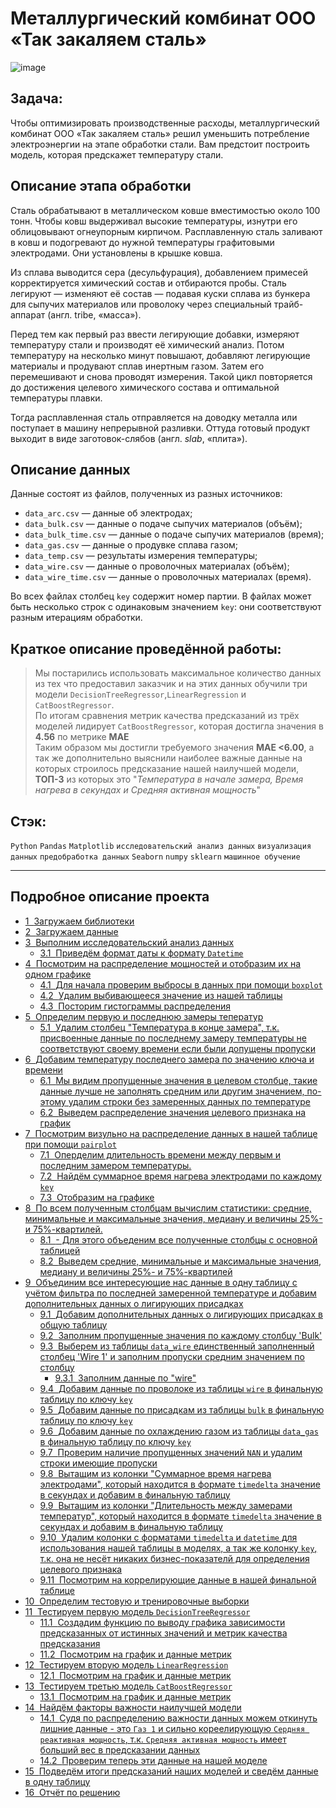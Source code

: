 # Металлургический комбинат ООО «Так закаляем сталь»
![image](https://user-images.githubusercontent.com/76148212/122690917-f9710c80-d234-11eb-8550-6f706f3a7615.png)

## Задача: <br>
Чтобы оптимизировать производственные расходы, металлургический комбинат ООО «Так закаляем сталь» решил уменьшить потребление электроэнергии на этапе обработки стали. Вам предстоит построить модель, которая предскажет температуру стали.


## Описание этапа обработки 

Сталь обрабатывают в металлическом ковше вместимостью около 100 тонн. Чтобы ковш выдерживал высокие температуры, изнутри его облицовывают огнеупорным кирпичом. Расплавленную сталь заливают в ковш и подогревают до нужной температуры графитовыми электродами. Они установлены в крышке ковша. 

Из сплава выводится сера (десульфурация), добавлением примесей корректируется химический состав и отбираются пробы. Сталь легируют — изменяют её состав — подавая куски сплава из бункера для сыпучих материалов или проволоку через специальный трайб-аппарат (англ. tribe, «масса»).

Перед тем как первый раз ввести легирующие добавки, измеряют температуру стали и производят её химический анализ. Потом температуру на несколько минут повышают, добавляют легирующие материалы и продувают сплав инертным газом. Затем его перемешивают и снова проводят измерения. Такой цикл повторяется до достижения целевого химического состава и оптимальной температуры плавки.

Тогда расплавленная сталь отправляется на доводку металла или поступает в машину непрерывной разливки. Оттуда готовый продукт выходит в виде заготовок-слябов (англ. *slab*, «плита»).


## Описание данных

Данные состоят из файлов, полученных из разных источников:

- `data_arc.csv` — данные об электродах;
- `data_bulk.csv` — данные о подаче сыпучих материалов (объём);
- `data_bulk_time.csv` *—* данные о подаче сыпучих материалов (время);
- `data_gas.csv` — данные о продувке сплава газом;
- `data_temp.csv` — результаты измерения температуры;
- `data_wire.csv` — данные о проволочных материалах (объём);
- `data_wire_time.csv` — данные о проволочных материалах (время).


Во всех файлах столбец `key` содержит номер партии. В файлах может быть несколько строк с одинаковым значением `key`: они соответствуют разным итерациям обработки.
## Краткое описание проведённой работы:
> Мы постарились использовать максимальное количество данных из тех что предоставил заказчик и на этих данных обучили три модели `DecisionTreeRegressor`,`LinearRegression` и `CatBoostRegressor`. <br> По итогам сравнения метрик качества предсказаний из трёх моделей лидирует `CatBoostRegressor`, которая достигла значения в **4.56** по метрике **MAE** <br> Таким образом мы достигли требуемого значения **MAE <6.00**, а так же дополнительно выяснили наиболее важные данные на которых строилось предсказание нашей наилучшей модели, **ТОП-3** из которых это "*Температура в начале замера, Время нагрева в секундах и Средняя активная мощность*"

## Стэк:
`Python`
`Pandas`
`Matplotlib`
`исследовательский анализ данных`
`визуализация данных`
`предобработка данных`
`Seaborn`
`numpy`
`sklearn`
`машинное обучение`

-----




<h2>Подробное описание проекта<span class="tocSkip"></span></h2>
<div class="toc"><ul class="toc-item"><li><span><a href="#Загружаем-библиотеки" data-toc-modified-id="Загружаем-библиотеки-1"><span class="toc-item-num">1&nbsp;&nbsp;</span>Загружаем библиотеки</a></span></li><li><span><a href="#Загружаем-данные" data-toc-modified-id="Загружаем-данные-2"><span class="toc-item-num">2&nbsp;&nbsp;</span>Загружаем данные</a></span></li><li><span><a href="#Выполним-исследовательский-анализ-данных" data-toc-modified-id="Выполним-исследовательский-анализ-данных-3"><span class="toc-item-num">3&nbsp;&nbsp;</span>Выполним исследовательский анализ данных</a></span><ul class="toc-item"><li><span><a href="#Приведём-формат-даты-к-формату-Datetime" data-toc-modified-id="Приведём-формат-даты-к-формату-Datetime-3.1"><span class="toc-item-num">3.1&nbsp;&nbsp;</span>Приведём формат даты к формату <code>Datetime</code></a></span></li></ul></li><li><span><a href="#Посмотрим-на-распределение-мощностей-и-отобразим-их-на-одном-графике" data-toc-modified-id="Посмотрим-на-распределение-мощностей-и-отобразим-их-на-одном-графике-4"><span class="toc-item-num">4&nbsp;&nbsp;</span>Посмотрим на распределение мощностей и отобразим их на одном графике</a></span><ul class="toc-item"><li><span><a href="#Для-начала-проверим-выбросы-в-данных-при-помощи-boxplot" data-toc-modified-id="Для-начала-проверим-выбросы-в-данных-при-помощи-boxplot-4.1"><span class="toc-item-num">4.1&nbsp;&nbsp;</span>Для начала проверим выбросы в данных при помощи <code>boxplot</code></a></span></li><li><span><a href="#Удалим-выбивающееся-значение-из-нашей-таблицы" data-toc-modified-id="Удалим-выбивающееся-значение-из-нашей-таблицы-4.2"><span class="toc-item-num">4.2&nbsp;&nbsp;</span>Удалим выбивающееся значение из нашей таблицы</a></span></li><li><span><a href="#Посторим-гистограммы-распределения" data-toc-modified-id="Посторим-гистограммы-распределения-4.3"><span class="toc-item-num">4.3&nbsp;&nbsp;</span>Посторим гистограммы распределения</a></span></li></ul></li><li><span><a href="#Определим-первую-и-последнюю-замеры-теператур" data-toc-modified-id="Определим-первую-и-последнюю-замеры-теператур-5"><span class="toc-item-num">5&nbsp;&nbsp;</span>Определим первую и последнюю замеры теператур</a></span><ul class="toc-item"><li><span><a href="#Удалим-столбец-&quot;Температура-в-конце-замера&quot;,-т.к.-присвоенные-данные-по-последнему-замеру-температуры-не-соответствуют-своему-времени-если-были-допущены-пропуски" data-toc-modified-id="Удалим-столбец-&quot;Температура-в-конце-замера&quot;,-т.к.-присвоенные-данные-по-последнему-замеру-температуры-не-соответствуют-своему-времени-если-были-допущены-пропуски-5.1"><span class="toc-item-num">5.1&nbsp;&nbsp;</span>Удалим столбец "Температура в конце замера", т.к. присвоенные данные по последнему замеру температуры не соответствуют своему времени если были допущены пропуски</a></span></li></ul></li><li><span><a href="#Добавим-температуру-поcледнего-замера-по-значению-ключа-и-времени" data-toc-modified-id="Добавим-температуру-поcледнего-замера-по-значению-ключа-и-времени-6"><span class="toc-item-num">6&nbsp;&nbsp;</span>Добавим температуру поcледнего замера по значению ключа и времени</a></span><ul class="toc-item"><li><span><a href="#Мы-видим-пропущенные-значения-в-целевом-столбце,-такие-данные-лучше-не-заполнять-средним-или-другим-значением,-по-этому-удалим-строки-без-замеренных-данных-по-температуре" data-toc-modified-id="Мы-видим-пропущенные-значения-в-целевом-столбце,-такие-данные-лучше-не-заполнять-средним-или-другим-значением,-по-этому-удалим-строки-без-замеренных-данных-по-температуре-6.1"><span class="toc-item-num">6.1&nbsp;&nbsp;</span>Мы видим пропущенные значения в целевом столбце, такие данные лучше не заполнять средним или другим значением, по-этому удалим строки без замеренных данных по температуре</a></span></li><li><span><a href="#Выведем-распределение-значения-целевого-признака-на-график" data-toc-modified-id="Выведем-распределение-значения-целевого-признака-на-график-6.2"><span class="toc-item-num">6.2&nbsp;&nbsp;</span>Выведем распределение значения целевого признака на график</a></span></li></ul></li><li><span><a href="#Посмотрим-визульно-на-распределение-данных-в-нашей-таблице-при-помощи-pairplot" data-toc-modified-id="Посмотрим-визульно-на-распределение-данных-в-нашей-таблице-при-помощи-pairplot-7"><span class="toc-item-num">7&nbsp;&nbsp;</span>Посмотрим визульно на распределение данных в нашей таблице при помощи <code>pairplot</code></a></span><ul class="toc-item"><li><span><a href="#Оперделим-длительность-времени-между-первым-и-последним-замером-температуры." data-toc-modified-id="Оперделим-длительность-времени-между-первым-и-последним-замером-температуры.-7.1"><span class="toc-item-num">7.1&nbsp;&nbsp;</span>Оперделим длительность времени между первым и последним замером температуры.</a></span></li><li><span><a href="#Найдём-суммарное-время-нагрева-электродами-по-каждому-key" data-toc-modified-id="Найдём-суммарное-время-нагрева-электродами-по-каждому-key-7.2"><span class="toc-item-num">7.2&nbsp;&nbsp;</span>Найдём суммарное время нагрева электродами по каждому <code>key</code></a></span></li><li><span><a href="#Отобразим-на-графике" data-toc-modified-id="Отобразим-на-графике-7.3"><span class="toc-item-num">7.3&nbsp;&nbsp;</span>Отобразим на графике</a></span></li></ul></li><li><span><a href="#По-всем-полученным-столбцам-вычислим-статистики:-средние,-минимальные-и-максимальные-значения,-медиану-и-величины-25%--и-75%-квартилей." data-toc-modified-id="По-всем-полученным-столбцам-вычислим-статистики:-средние,-минимальные-и-максимальные-значения,-медиану-и-величины-25%--и-75%-квартилей.-8"><span class="toc-item-num">8&nbsp;&nbsp;</span>По всем полученным столбцам вычислим статистики: средние, минимальные и максимальные значения, медиану и величины 25%- и 75%-квартилей.</a></span><ul class="toc-item"><li><span><a href="#--Для-этого-объеденим-все-полученные-столбцы-с-основной-таблицей" data-toc-modified-id="--Для-этого-объеденим-все-полученные-столбцы-с-основной-таблицей-8.1"><span class="toc-item-num">8.1&nbsp;&nbsp;</span>- Для этого объеденим все полученные столбцы с основной таблицей</a></span></li><li><span><a href="#Выведем-средние,-минимальные-и-максимальные-значения,-медиану-и-величины-25%--и-75%-квартилей" data-toc-modified-id="Выведем-средние,-минимальные-и-максимальные-значения,-медиану-и-величины-25%--и-75%-квартилей-8.2"><span class="toc-item-num">8.2&nbsp;&nbsp;</span>Выведем средние, минимальные и максимальные значения, медиану и величины 25%- и 75%-квартилей</a></span></li></ul></li><li><span><a href="#Объединим-все-интересующие-нас-данные-в-одну-таблицу-с-учётом-фильтра-по-последней-замеренной-температуре-и-добавим-дополнительных-данных-о-лигирующих-присадках" data-toc-modified-id="Объединим-все-интересующие-нас-данные-в-одну-таблицу-с-учётом-фильтра-по-последней-замеренной-температуре-и-добавим-дополнительных-данных-о-лигирующих-присадках-9"><span class="toc-item-num">9&nbsp;&nbsp;</span>Объединим все интересующие нас данные в одну таблицу с учётом фильтра по последней замеренной температуре и добавим дополнительных данных о лигирующих присадках</a></span><ul class="toc-item"><li><span><a href="#Добавим-дополнительных-данных-о-лигирующих-присадках-в-общую-таблицу" data-toc-modified-id="Добавим-дополнительных-данных-о-лигирующих-присадках-в-общую-таблицу-9.1"><span class="toc-item-num">9.1&nbsp;&nbsp;</span>Добавим дополнительных данных о лигирующих присадках в общую таблицу</a></span></li><li><span><a href="#Заполним-пропущенные-значения-по-каждому-столбцу-'Bulk'" data-toc-modified-id="Заполним-пропущенные-значения-по-каждому-столбцу-'Bulk'-9.2"><span class="toc-item-num">9.2&nbsp;&nbsp;</span>Заполним пропущенные значения по каждому столбцу 'Bulk'</a></span></li><li><span><a href="#Выберем-из-таблицы-data_wire-единственный-заполненный-столбец-'Wire-1'-и-заполним-пропуски-средним-значением-по-столбцу" data-toc-modified-id="Выберем-из-таблицы-data_wire-единственный-заполненный-столбец-'Wire-1'-и-заполним-пропуски-средним-значением-по-столбцу-9.3"><span class="toc-item-num">9.3&nbsp;&nbsp;</span>Выберем из таблицы <code>data_wire</code> единственный заполненный столбец 'Wire 1' и заполним пропуски средним значением по столбцу</a></span><ul class="toc-item"><li><span><a href="#Заполним-данные-по-&quot;wire&quot;" data-toc-modified-id="Заполним-данные-по-&quot;wire&quot;-9.3.1"><span class="toc-item-num">9.3.1&nbsp;&nbsp;</span>Заполним данные по "wire"</a></span></li></ul></li><li><span><a href="#Добавим-данные-по-проволоке-из-таблицы-wire-в-финальную-таблицу-по-ключу-key" data-toc-modified-id="Добавим-данные-по-проволоке-из-таблицы-wire-в-финальную-таблицу-по-ключу-key-9.4"><span class="toc-item-num">9.4&nbsp;&nbsp;</span>Добавим данные по проволоке из таблицы <code>wire</code> в финальную таблицу по ключу <code>key</code></a></span></li><li><span><a href="#Добавим-данные-по-присадкам-из-таблицы-bulk-в-финальную-таблицу-по-ключу-key" data-toc-modified-id="Добавим-данные-по-присадкам-из-таблицы-bulk-в-финальную-таблицу-по-ключу-key-9.5"><span class="toc-item-num">9.5&nbsp;&nbsp;</span>Добавим данные по присадкам из таблицы <code>bulk</code> в финальную таблицу по ключу <code>key</code></a></span></li><li><span><a href="#Добавим-данные-по-охлаждению-газом-из-таблицы-data_gas-в-финальную-таблицу-по-ключу-key" data-toc-modified-id="Добавим-данные-по-охлаждению-газом-из-таблицы-data_gas-в-финальную-таблицу-по-ключу-key-9.6"><span class="toc-item-num">9.6&nbsp;&nbsp;</span>Добавим данные по охлаждению газом из таблицы <code>data_gas</code> в финальную таблицу по ключу <code>key</code></a></span></li><li><span><a href="#Проверим-наличие-пропущенных-значений-NAN-и-удалим-строки-имеющие-пропуски" data-toc-modified-id="Проверим-наличие-пропущенных-значений-NAN-и-удалим-строки-имеющие-пропуски-9.7"><span class="toc-item-num">9.7&nbsp;&nbsp;</span>Проверим наличие пропущенных значений <code>NAN</code> и удалим строки имеющие пропуски</a></span></li><li><span><a href="#Вытащим-из-колонки-&quot;Суммарное-время-нагрева-электродами&quot;,-который-находится-в-формате-timedelta-значение-в-секундах-и-добавим-в-финальную-таблицу" data-toc-modified-id="Вытащим-из-колонки-&quot;Суммарное-время-нагрева-электродами&quot;,-который-находится-в-формате-timedelta-значение-в-секундах-и-добавим-в-финальную-таблицу-9.8"><span class="toc-item-num">9.8&nbsp;&nbsp;</span>Вытащим из колонки "Суммарное время нагрева электродами", который находится в формате <code>timedelta</code> значение в секундах и добавим в финальную таблицу</a></span></li><li><span><a href="#Вытащим-из-колонки-&quot;Длительность-между-замерами-температур&quot;,-который-находится-в-формате-timedelta-значение-в-секундах-и-добавим-в-финальную-таблицу" data-toc-modified-id="Вытащим-из-колонки-&quot;Длительность-между-замерами-температур&quot;,-который-находится-в-формате-timedelta-значение-в-секундах-и-добавим-в-финальную-таблицу-9.9"><span class="toc-item-num">9.9&nbsp;&nbsp;</span>Вытащим из колонки "Длительность между замерами температур", который находится в формате <code>timedelta</code> значение в секундах и добавим в финальную таблицу</a></span></li><li><span><a href="#Удалим-колонки-с-форматами-timedelta-и-datetime-для-использования-нашей-таблицы-в-моделях,-а-так-же-колонку-key,-т.к.-она-не-несёт-никаких-бизнес-показателй-для-определения-целевого-признака" data-toc-modified-id="Удалим-колонки-с-форматами-timedelta-и-datetime-для-использования-нашей-таблицы-в-моделях,-а-так-же-колонку-key,-т.к.-она-не-несёт-никаких-бизнес-показателй-для-определения-целевого-признака-9.10"><span class="toc-item-num">9.10&nbsp;&nbsp;</span>Удалим колонки с форматами <code>timedelta</code> и <code>datetime</code> для использования нашей таблицы в моделях, а так же колонку <code>key</code>, т.к. она не несёт никаких бизнес-показателй для определения целевого признака</a></span></li><li><span><a href="#Посмотрим-на-коррелирующие-данные-в-нашей-финальной-таблице" data-toc-modified-id="Посмотрим-на-коррелирующие-данные-в-нашей-финальной-таблице-9.11"><span class="toc-item-num">9.11&nbsp;&nbsp;</span>Посмотрим на коррелирующие данные в нашей финальной таблице</a></span></li></ul></li><li><span><a href="#Определим-тестовую-и-тренировочные-выборки" data-toc-modified-id="Определим-тестовую-и-тренировочные-выборки-10"><span class="toc-item-num">10&nbsp;&nbsp;</span>Определим тестовую и тренировочные выборки</a></span></li><li><span><a href="#Тестируем-первую-модель-DecisionTreeRegressor" data-toc-modified-id="Тестируем-первую-модель-DecisionTreeRegressor-11"><span class="toc-item-num">11&nbsp;&nbsp;</span>Тестируем первую модель <code>DecisionTreeRegressor</code></a></span><ul class="toc-item"><li><span><a href="#Создадим-функцию-по-выводу-графика-зависимости-предсказанных-от-истинных-значений-и-метрик-качества-предсказания" data-toc-modified-id="Создадим-функцию-по-выводу-графика-зависимости-предсказанных-от-истинных-значений-и-метрик-качества-предсказания-11.1"><span class="toc-item-num">11.1&nbsp;&nbsp;</span>Создадим функцию по выводу графика зависимости предсказанных от истинных значений и метрик качества предсказания</a></span></li><li><span><a href="#Посмотрим-на-график-и-данные-метрик" data-toc-modified-id="Посмотрим-на-график-и-данные-метрик-11.2"><span class="toc-item-num">11.2&nbsp;&nbsp;</span>Посмотрим на график и данные метрик</a></span></li></ul></li><li><span><a href="#Тестируем-вторую-модель-LinearRegression" data-toc-modified-id="Тестируем-вторую-модель-LinearRegression-12"><span class="toc-item-num">12&nbsp;&nbsp;</span>Тестируем вторую модель <code>LinearRegression</code></a></span><ul class="toc-item"><li><span><a href="#Посмотрим-на-график-и-данные-метрик" data-toc-modified-id="Посмотрим-на-график-и-данные-метрик-12.1"><span class="toc-item-num">12.1&nbsp;&nbsp;</span>Посмотрим на график и данные метрик</a></span></li></ul></li><li><span><a href="#Тестируем-третью-модель-CatBoostRegressor" data-toc-modified-id="Тестируем-третью-модель-CatBoostRegressor-13"><span class="toc-item-num">13&nbsp;&nbsp;</span>Тестируем третью модель <code>CatBoostRegressor</code></a></span><ul class="toc-item"><li><span><a href="#Посмотрим-на-график-и-данные-метрик" data-toc-modified-id="Посмотрим-на-график-и-данные-метрик-13.1"><span class="toc-item-num">13.1&nbsp;&nbsp;</span>Посмотрим на график и данные метрик</a></span></li></ul></li><li><span><a href="#Найдём-факторы-важности-наилучшей-модели" data-toc-modified-id="Найдём-факторы-важности-наилучшей-модели-14"><span class="toc-item-num">14&nbsp;&nbsp;</span>Найдём факторы важности наилучшей модели</a></span><ul class="toc-item"><li><span><a href="#Судя-по-распределению-важности-данных-можем-откинуть-лишние-данные---это-Газ-1-и-сильно-кореелирующую-Сердняя-реактивная-мощность,-т.к.-Средняя-активная-мощность-имеет-больший-вес-в-предсказании-данных" data-toc-modified-id="Судя-по-распределению-важности-данных-можем-откинуть-лишние-данные---это-Газ-1-и-сильно-кореелирующую-Сердняя-реактивная-мощность,-т.к.-Средняя-активная-мощность-имеет-больший-вес-в-предсказании-данных-14.1"><span class="toc-item-num">14.1&nbsp;&nbsp;</span>Судя по распределению важности данных можем откинуть лишние данные - это <code>Газ 1</code> и сильно кореелирующую <code>Сердняя реактивная мощность</code>, т.к. <code>Средняя активная мощность</code> имеет больший вес в предсказании данных</a></span></li><li><span><a href="#Проверим-теперь-эти-данные-на-нашей-моделе" data-toc-modified-id="Проверим-теперь-эти-данные-на-нашей-моделе-14.2"><span class="toc-item-num">14.2&nbsp;&nbsp;</span>Проверим теперь эти данные на нашей моделе</a></span></li></ul></li><li><span><a href="#Подведём-итоги-предсказаний-наших-моделей-и-сведём-данные-в-одну-таблицу" data-toc-modified-id="Подведём-итоги-предсказаний-наших-моделей-и-сведём-данные-в-одну-таблицу-15"><span class="toc-item-num">15&nbsp;&nbsp;</span>Подведём итоги предсказаний наших моделей и сведём данные в одну таблицу</a></span></li><li><span><a href="#Отчёт-по-решению" data-toc-modified-id="Отчёт-по-решению-16"><span class="toc-item-num">16&nbsp;&nbsp;</span>Отчёт по решению</a></span></li>

